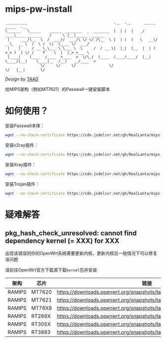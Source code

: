 # mips-pw-install
```
__________                                       .__  .__      _____                 _____  .__              
\______   \_____    ______ ________  _  _______  |  | |  |   _/ ____\___________    /     \ |__|_____  ______
 |     ___/\__  \  /  ___//  ___/\ \/ \/ /\__  \ |  | |  |   \   __\/  _ \_  __ \  /  \ /  \|  \____ \/  ___/
 |    |     / __ \_\___ \ \___ \  \     /  / __ \|  |_|  |__  |  | (  <_> )  | \/ /    Y    \  |  |_> >___ \ 
 |____|    (____  /____  >____  >  \/\_/  (____  /____/____/  |__|  \____/|__|    \____|__  /__|   __/____  >
                \/     \/     \/               \/                                         \/   |__|       \/ 
```
*Design by [TAAG](http://patorjk.com/software/taag/#p=display&f=Graffiti&t=Passwall%20for%20Mips)*

给MIPS架构（例如MT7621）的Passwall一键安装脚本

# 如何使用？

安装Passwall本体：

```bash
wget --no-check-certificate https://cdn.jsdelivr.net/gh/RealLanta/mips-pw-install/mips_pw_install.sh && chmod +x mips_pw_install.sh && ./mips_pw_install.sh
```

安装v2ray插件：

```bash
wget --no-check-certificate https://cdn.jsdelivr.net/gh/RealLanta/mips-pw-install/mips_pw_v2ray.sh && chmod +x mips_pw_v2ray.sh && ./mips_pw_v2ray.sh
```

安装Xray插件：

```bash
wget --no-check-certificate https://cdn.jsdelivr.net/gh/RealLanta/mips-pw-install/mips_pw_xray.sh && chmod +x mips_pw_xray.sh && ./mips_pw_xray.sh
```

安装Trojan插件：

```bash
wget --no-check-certificate https://cdn.jsdelivr.net/gh/RealLanta/mips-pw-install/mips_pw_trojan.sh && chmod +x mips_pw_trojan.sh && ./mips_pw_trojan.sh
```

# 疑难解答

## pkg_hash_check_unresolved: cannot find dependency kernel (= XXX) for XXX

出现该错误则你的OpenWrt系统需要更新内核，更新内核后一般情况下可以修复该问题

请前往OpenWrt官方下载源下载`kernel`包并安装

| 架构   | 芯片   | 链接                                                         |
| ------ | ------ | ------------------------------------------------------------ |
| RAMIPS | MT7620 | https://downloads.openwrt.org/snapshots/targets/ramips/mt7620/packages/ |
| RAMIPS | MT7621 | https://downloads.openwrt.org/snapshots/targets/ramips/mt7621/packages/ |
| RAMIPS | MT76X8 | https://downloads.openwrt.org/snapshots/targets/ramips/mt76x8/packages |
| RAMIPS | RT288X | https://downloads.openwrt.org/snapshots/targets/ramips/rt288x/packages |
| RAMIPS | RT305X | https://downloads.openwrt.org/snapshots/targets/ramips/rt305x/packages |
| RAMIPS | RT3883 | https://downloads.openwrt.org/snapshots/targets/ramips/rt3883/packages |
